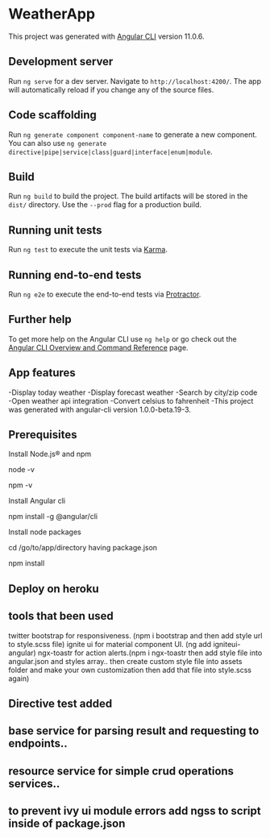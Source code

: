 # WeatherApp

This project was generated with [Angular CLI](https://github.com/angular/angular-cli) version 11.0.6.

## Development server

Run `ng serve` for a dev server. Navigate to `http://localhost:4200/`. The app will automatically reload if you change any of the source files.

## Code scaffolding

Run `ng generate component component-name` to generate a new component. You can also use `ng generate directive|pipe|service|class|guard|interface|enum|module`.

## Build

Run `ng build` to build the project. The build artifacts will be stored in the `dist/` directory. Use the `--prod` flag for a production build.

## Running unit tests

Run `ng test` to execute the unit tests via [Karma](https://karma-runner.github.io).

## Running end-to-end tests

Run `ng e2e` to execute the end-to-end tests via [Protractor](http://www.protractortest.org/).

## Further help

To get more help on the Angular CLI use `ng help` or go check out the [Angular CLI Overview and Command Reference](https://angular.io/cli) page.

## App features

-Display today weather
-Display forecast weather
-Search by city/zip code
-Open weather api integration
-Convert celsius to fahrenheit
-This project was generated with angular-cli version 1.0.0-beta.19-3.

## Prerequisites

Install Node.js® and npm

node -v

npm -v

Install Angular cli

npm install -g @angular/cli

Install node packages

cd /go/to/app/directory having package.json

npm install

## Deploy on heroku

## tools that been used

twitter bootstrap for responsiveness. (npm i bootstrap and then add style url to style.scss file)
ignite ui for material component UI. (ng add igniteui-angular)
ngx-toastr for action alerts.(npm i ngx-toastr then add style file into angular.json and styles array.. then create custom style file into assets folder and make your own customization then add that file into style.scss again)

## Directive test added

## base service for parsing result and requesting to endpoints..

## resource service for simple crud operations services..

## to prevent ivy ui module errors add ngss to script inside of package.json
